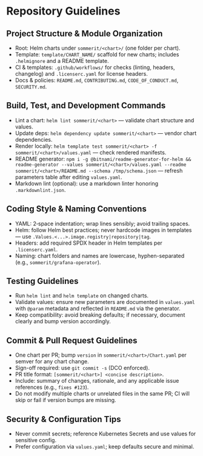 # Repository Guidelines

## Project Structure & Module Organization
- Root: Helm charts under `sommerit/<chart>/` (one folder per chart).
- Template: `template/CHART_NAME/` scaffold for new charts; includes `.helmignore` and a README template.
- CI & templates: `.github/workflows/` for checks (linting, headers, changelog) and `.licenserc.yaml` for license headers.
- Docs & policies: `README.md`, `CONTRIBUTING.md`, `CODE_OF_CONDUCT.md`, `SECURITY.md`.

## Build, Test, and Development Commands
- Lint a chart: `helm lint sommerit/<chart>` — validate chart structure and values.
- Update deps: `helm dependency update sommerit/<chart>` — vendor chart dependencies.
- Render locally: `helm template test sommerit/<chart> -f sommerit/<chart>/values.yaml` — check rendered manifests.
- README generator: `npm i -g @bitnami/readme-generator-for-helm && readme-generator --values sommerit/<chart>/values.yaml --readme sommerit/<chart>/README.md --schema /tmp/schema.json` — refresh parameters table after editing `values.yaml`.
- Markdown lint (optional): use a markdown linter honoring `.markdownlint.json`.

## Coding Style & Naming Conventions
- YAML: 2‑space indentation; wrap lines sensibly; avoid trailing spaces.
- Helm: follow Helm best practices; never hardcode images in templates — use `.Values.<...>.image.registry|repository|tag`.
- Headers: add required SPDX header in Helm templates per `.licenserc.yaml`.
- Naming: chart folders and names are lowercase, hyphen-separated (e.g., `sommerit/grafana-operator`).

## Testing Guidelines
- Run `helm lint` and `helm template` on changed charts.
- Validate values: ensure new parameters are documented in `values.yaml` with `@param` metadata and reflected in `README.md` via the generator.
- Keep compatibility: avoid breaking defaults; if necessary, document clearly and bump version accordingly.

## Commit & Pull Request Guidelines
- One chart per PR; bump `version` in `sommerit/<chart>/Chart.yaml` per semver for any chart change.
- Sign-off required: use `git commit -s` (DCO enforced).
- PR title format: `[sommerit/<chart>] <concise description>`.
- Include: summary of changes, rationale, and any applicable issue references (e.g., `fixes #123`).
- Do not modify multiple charts or unrelated files in the same PR; CI will skip or fail if version bumps are missing.

## Security & Configuration Tips
- Never commit secrets; reference Kubernetes Secrets and use values for sensitive config.
- Prefer configuration via `values.yaml`; keep defaults secure and minimal.
